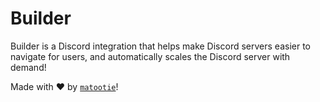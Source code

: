 # Builder

Builder is a Discord integration that helps make Discord servers easier to navigate for users, and automatically scales the Discord server with demand!

Made with ❤️ by [`matootie`](https://www.matootie.com)!
